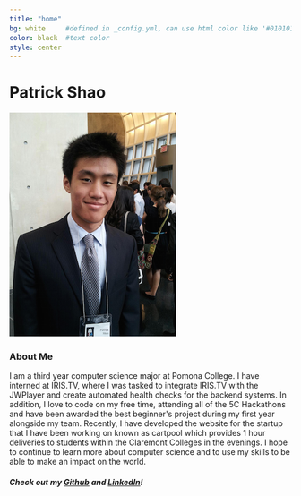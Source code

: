 ```yaml
---
title: "home"
bg: white     #defined in _config.yml, can use html color like '#010101'
color: black  #text color
style: center
---
```


# Patrick Shao 

<img id="profile-pic" src="img/profile.png" />

### About Me 

I am a third year computer science major at Pomona College. I have interned at IRIS.TV, where I was tasked to integrate IRIS.TV with the JWPlayer and create automated health checks for the backend systems. In addition, I love to code on my free time, attending all of the 5C Hackathons and have been awarded the best beginner's project during my first year alongside my team. Recently, I have developed the website for the startup that I have been working on known as cartpool which provides 1 hour deliveries to students within the Claremont Colleges in the evenings. I hope to continue to learn more about computer science and to use my skills to be able to make an impact on the world.

##### Check out my [Github][github] and [LinkedIn][link]!

[github]: https://github.com/patrickshao
[link]: https://www.linkedin.com/in/patrickshao
